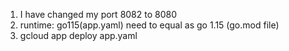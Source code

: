 1. I have changed my port 8082 to 8080
2. runtime: go115(app.yaml) need to equal as go 1.15 (go.mod file)
3. gcloud app deploy app.yaml